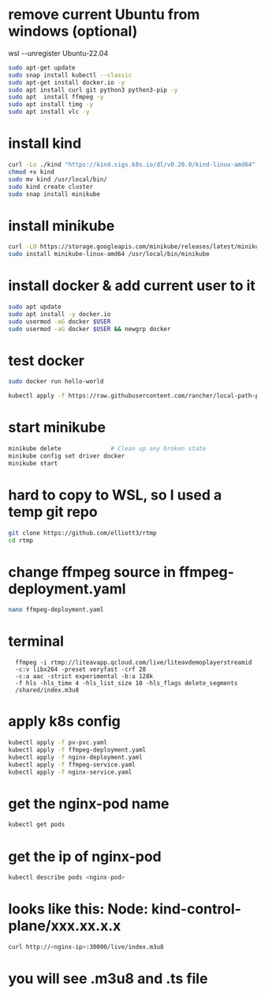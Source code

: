 # remove current Ubuntu from windows (optional)
wsl --unregister Ubuntu-22.04

```bash
sudo apt-get update
sudo snap install kubectl --classic
sudo apt-get install docker.io -y
sudo apt install curl git python3 python3-pip -y
sudo apt  install ffmpeg -y
sudo apt install timg -y
sudo apt install vlc -y
```

# install kind
```bash
curl -Lo ./kind "https://kind.sigs.k8s.io/dl/v0.20.0/kind-linux-amd64"
chmod +x kind
sudo mv kind /usr/local/bin/
sudo kind create cluster
sudo snap install minikube
```

# install minikube
```bash
curl -LO https://storage.googleapis.com/minikube/releases/latest/minikube-linux-amd64
sudo install minikube-linux-amd64 /usr/local/bin/minikube
```

# install docker & add current user to it
```bash
sudo apt update
sudo apt install -y docker.io
sudo usermod -aG docker $USER
sudo usermod -aG docker $USER && newgrp docker
```

# test docker
```bash
sudo docker run hello-world

kubectl apply -f https://raw.githubusercontent.com/rancher/local-path-provisioner/master/deploy/local-path-storage.yaml
```

# start minikube
```bash
minikube delete              # Clean up any broken state
minikube config set driver docker
minikube start
```

# hard to copy to WSL, so I used a temp git repo
```bash
git clone https://github.com/elliott3/rtmp
cd rtmp
```

# change ffmpeg source in ffmpeg-deployment.yaml
```bash 
nano ffmpeg-deployment.yaml
```

# terminal
      ffmpeg -i rtmp://liteavapp.qcloud.com/live/liteavdemoplayerstreamid
      -c:v libx264 -preset veryfast -crf 28
      -c:a aac -strict experimental -b:a 128k
      -f hls -hls_time 4 -hls_list_size 10 -hls_flags delete_segments
      /shared/index.m3u8

# apply k8s config
```bash
kubectl apply -f pv-pvc.yaml
kubectl apply -f ffmpeg-deployment.yaml
kubectl apply -f nginx-deployment.yaml
kubectl apply -f ffmpeg-service.yaml
kubectl apply -f nginx-service.yaml
```

# get the nginx-pod name
```bash
kubectl get pods
```

# get the ip of nginx-pod
```bash
kubectl describe pods <nginx-pod>
```

# <nginx-ip> looks like this: Node: kind-control-plane/xxx.xx.x.x
```bash
curl http://<nginx-ip>:30000/live/index.m3u8
```
# you will see .m3u8 and .ts file

